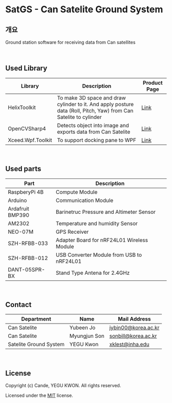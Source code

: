# SatGS - Can Satelite Ground System

## 개요
Ground station software for receiving data from Can satellites

<br/>

## Used Library
|Library|Description|Product Page|
|-------|-----------|------------|
|HelixToolkit|To make 3D space and draw cylinder to it. And apply posture data (Roll, Pitch, Yaw) from Can Satelite to cylinder|[Link](https://github.com/helix-toolkit/helix-toolkit)|
|OpenCVSharp4|Detects object into image and exports data from Can Satelite|[Link](https://github.com/shimat/opencvsharp)|
|Xceed.Wpf.Toolkit|To support docking pane to WPF|[Link](https://xceed.com/en/our-products/product/toolkit-plus-for-wpf)|

<br/>

## Used parts
|Part|Description|
|----|-----------|
|RaspberyPi 4B|Compute Module|
|Arduino|Communication Module|
|Ardafruit BMP390|Barinetruc Pressure and Altimeter Sensor|
|AM2302|Temperature and humidity Sensor|
|NEO-07M|GPS Receiver|
|SZH-RFBB-033|Adapter Board for nRF24L01 Wireless Module|
|SZH-RFBB-012|USB Converter Module from USB to nRF24L01|
|DANT-05SPR-BX|Stand Type Antena for 2.4GHz|
<br/>

## Contact
|Department|Name|Mail Address|
|----------|----|------------|
|Can Satelite|Yubeen Jo|jybin00@korea.ac.kr|
|Can Satelite|Myungjun Son|sonbill@korea.ac.kr|
|Satelite Ground System|YEGU Kwon|xklest@inha.edu|

<br/>

## License
Copyright (c) Cande, YEGU KWON. All rights reserved.

Licensed under the [MIT](LICENSE) license.
 
